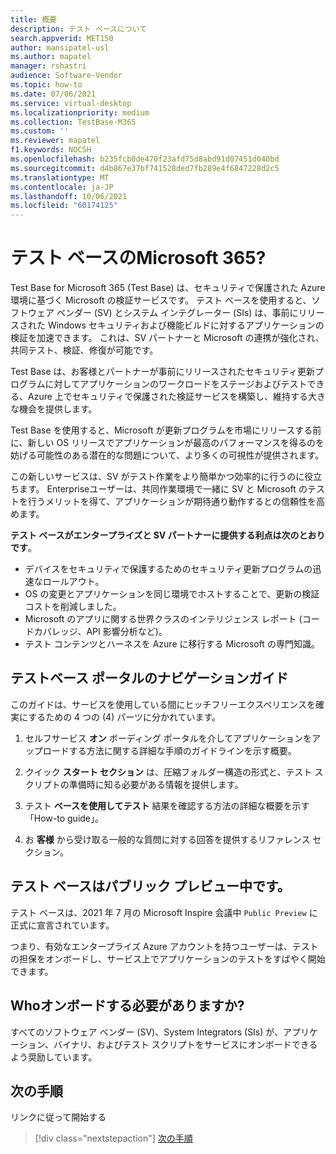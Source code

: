 ```yaml
---
title: 概要
description: テスト ベースについて
search.appverid: MET150
author: mansipatel-usl
ms.author: mapatel
manager: rshastri
audience: Software-Vendor
ms.topic: how-to
ms.date: 07/06/2021
ms.service: virtual-desktop
ms.localizationpriority: medium
ms.collection: TestBase-M365
ms.custom: ''
ms.reviewer: mapatel
f1.keywords: NOCSH
ms.openlocfilehash: b235fcb0de470f23afd75d8abd91d07451d040bd
ms.sourcegitcommit: d4b867e37bf741528ded7fb289e4f6847228d2c5
ms.translationtype: MT
ms.contentlocale: ja-JP
ms.lasthandoff: 10/06/2021
ms.locfileid: "60174125"
---
```

# <a name="what-is-test-base-for-microsoft-365"></a>テスト ベースのMicrosoft 365?

Test Base for Microsoft 365 (Test Base) は、セキュリティで保護された Azure 環境に基づく Microsoft の検証サービスです。
テスト ベースを使用すると、ソフトウェア ベンダー (SV) とシステム インテグレーター (SIs) は、事前にリリースされた Windows セキュリティおよび機能ビルドに対するアプリケーションの検証を加速できます。 これは、SV パートナーと Microsoft の連携が強化され、共同テスト、検証、修復が可能です。

Test Base は、お客様とパートナーが事前にリリースされたセキュリティ更新プログラムに対してアプリケーションのワークロードをステージおよびテストできる、Azure 上でセキュリティで保護された検証サービスを構築し、維持する大きな機会を提供します。

Test Base を使用すると、Microsoft が更新プログラムを市場にリリースする前に、新しい OS リリースでアプリケーションが最高のパフォーマンスを得るのを妨げる可能性のある潜在的な問題について、より多くの可視性が提供されます。

この新しいサービスは、SV がテスト作業をより簡単かつ効率的に行うのに役立ちます。 Enterpriseユーザーは、共同作業環境で一緒に SV と Microsoft のテストを行うメリットを得て、アプリケーションが期待通り動作するとの信頼性を高めます。

**テスト ベースがエンタープライズと SV パートナーに提供する利点は次のとおりです**。

- デバイスをセキュリティで保護するためのセキュリティ更新プログラムの迅速なロールアウト。
- OS の変更とアプリケーションを同じ環境でホストすることで、更新の検証コストを削減しました。
- Microsoft のアプリに関する世界クラスのインテリジェンス レポート (コードカバレッジ、API 影響分析など)。
- テスト コンテンツとハーネスを Azure に移行する Microsoft の専門知識。

## <a name="guide-to-navigating-the-test-base-portal"></a>テストベース ポータルのナビゲーションガイド

このガイドは、サービスを使用している間にヒッチフリーエクスペリエンスを確実にするための 4 つの (4) パーツに分かれています。

1. セルフサービス **オン** ボーディング ポータルを介してアプリケーションをアップロードする方法に関する詳細な手順のガイドラインを示す概要。

2. クイック **スタート セクション** は、圧縮フォルダー構造の形式と、テスト スクリプトの準備時に知る必要がある情報を提供します。

3. テスト **ベースを使用してテスト** 結果を確認する方法の詳細な概要を示す「How-to guide」。

4. お **客様** から受け取る一般的な質問に対する回答を提供するリファレンス セクション。

## <a name="test-base-is-in-public-preview"></a>テスト ベースはパブリック プレビュー中です。

テスト ベースは、2021 年 7 月の Microsoft Inspire 会議中 `Public Preview` に正式に宣言されています。

つまり、有効なエンタープライズ Azure アカウントを持つユーザーは、テストの担保をオンボードし、サービス上でアプリケーションのテストをすばやく開始できます。

## <a name="who-should-onboard"></a>Whoオンボードする必要がありますか?

すべてのソフトウェア ベンダー (SV)、System Integrators (SIs) が、アプリケーション、バイナリ、およびテスト スクリプトをサービスにオンボードできるよう奨励しています。

## <a name="next-steps"></a>次の手順

リンクに従って開始する
> [!div class="nextstepaction"]
> [次の手順](createaccount.md)
